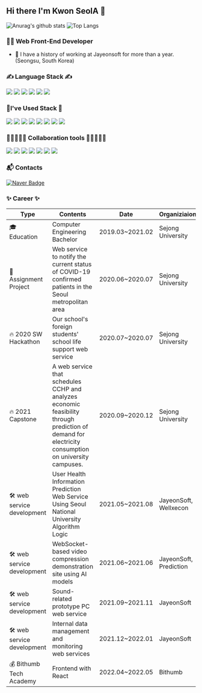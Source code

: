 ## Hi there I'm Kwon SeolA 👋
![Anurag's github stats](https://github-readme-stats.vercel.app/api?username=daodaoala&show_icons=true&theme=nightowl) ![Top Langs](https://github-readme-stats.vercel.app/api/top-langs/?username=daodaoala&layout=compact&theme=buefy)

### 🙋‍♂️ Web Front-End Developer

* 🔭 I have a history of working at Jayeonsoft for more than a year. (Seongsu, South Korea) 
<!-- * 🌱 I’m currently learning React, Vue, HTML5, CSS3 -->


### ✍ Language Stack ✍
<img src="https://img.shields.io/badge/C-A8B9CC?style=flat-square&logo=C&logoColor=white"/> <img src="https://img.shields.io/badge/Java-007396?style=flat-square&logo=Java&logoColor=white"/> <img src="https://img.shields.io/badge/JavaScript-F7DF1E?style=flat-square&logo=JavaScript&logoColor=white"/> <img src="https://img.shields.io/badge/HTML5-E34F26?style=flat-square&logo=HTML5&logoColor=white"/> <img src="https://img.shields.io/badge/CSS3-1572B6?style=flat-square&logo=CSS3&logoColor=white"/> <img src="https://img.shields.io/badge/Sass-CC6699?style=flat-square&logo=Sass&logoColor=white"/> 

### 💪I've Used Stack 💪
<img src="https://img.shields.io/badge/React-61DAFB?style=flat-square&logo=React&logoColor=black"/> <img src="https://img.shields.io/badge/Vue-4FC08D?style=flat-square&logo=Vue.js&logoColor=white"/> <img src="https://img.shields.io/badge/Bootstrap-7952B3?style=flat-square&logo=Bootstrap&logoColor=white"/> <img src="https://img.shields.io/badge/MySQL-4479A1?style=flat-square&logo=MySQL&logoColor=white"/> <img src="https://img.shields.io/badge/MongoDB-47A248?style=flat-square&logo=MongoDB&logoColor=white"/> <img src="https://img.shields.io/badge/Heroku-430098?style=flat-square&logo=Heroku&logoColor=white"/> <img src="https://img.shields.io/badge/MUI-007FFF?style=flat-square&logo=MUI&logoColor=white"/> <img src="https://img.shields.io/badge/JSON Web Tokens-000000?style=flat-square&logo=JSON Web Tokens&logoColor=white"/>  

### 👩🏼‍🤝‍👩🏻 Collaboration tools 👩🏼‍🤝‍🧑🏾
<img src="https://img.shields.io/badge/GitHub-181717?style=flat-square&logo=GitHub&logoColor=white"/> <img src="https://img.shields.io/badge/GitLab-FCA121?style=flat-square&logo=GitLab&logoColor=black"/> <img src="https://img.shields.io/badge/Slack-4A154B?style=flat-square&logo=Slack&logoColor=white"/> <img src="https://img.shields.io/badge/Notion-000000?style=flat-square&logo=Notion&logoColor=white"/> <img src="https://img.shields.io/badge/Jira-0052CC?style=flat-square&logo=Jira&logoColor=white"/> <img src="https://img.shields.io/badge/Google Sheets-34A853?style=flat-square&logo=Google Sheets&logoColor=white"/> <img src="https://img.shields.io/badge/Figma-F24E1E?style=flat-square&logo=Figma&logoColor=white"/> 

### 📬 Contacts

  [![Naver Badge](https://img.shields.io/badge/Naver-03C75A?style=flat-square&logo=Gmail&logoColor=white&link=mailto:sulah0326@naver.com)](mailto:sulah0326@naver.com)


### ✨ Career ✨

| Type | Contents | Date | Organiziaion | Awards |
|----------|--------------------------|----------|----------|-------|
| 🎓 Education | Computer Engineering Bachelor | 2019.03~2021.02 | Sejong University | |
| 📕 Assignment Project | Web service to notify the current status of COVID-19 confirmed patients in the Seoul metropolitan area | 2020.06~2020.07 | Sejong University |  |
| 🔥 2020 SW Hackathon | Our school's foreign students' school life support web service | 2020.07~2020.07 | Sejong University | 🥉 **The Encouragement Prize** |
| 🔥 2021 Capstone | A web service that schedules CCHP and analyzes economic feasibility through prediction of demand for electricity consumption on university campuses. | 2020.09~2020.12 | Sejong University | 🥇 **The Top Prize / 🥉 A Bronze Prize** |
| 🛠 web service development | User Health Information Prediction Web Service Using Seoul National University Algorithm Logic | 2021.05~2021.08 | JayeonSoft, Wellxecon |  |
| 🛠 web service development | WebSocket-based video compression demonstration site using AI models | 2021.06~2021.06 | JayeonSoft, Prediction |  |
| 🛠 web service development | Sound-related prototype PC web service | 2021.09~2021.11 | JayeonSoft |  |
| 🛠 web service development | Internal data management and monitoring web services | 2021.12~2022.01 | JayeonSoft |  |
| 💰 Bithumb Tech Academy | Frontend with React | 2022.04~2022.05 | Bithumb |  |


<!--
- 🔭 I’m currently working on Jayeonsoft (Seongsu, South Korea)
- 🌱 I’m currently learning React, Redux, Vue, HTML, CSS
- 👯 I’m looking to collaborate on ...
- 🤔 I’m looking for help with ...
- 💬 Ask me about ...
- 📫 How to reach me: ...
- 😄 Pronouns: ...
- ⚡ Fun fact: ...
-->
